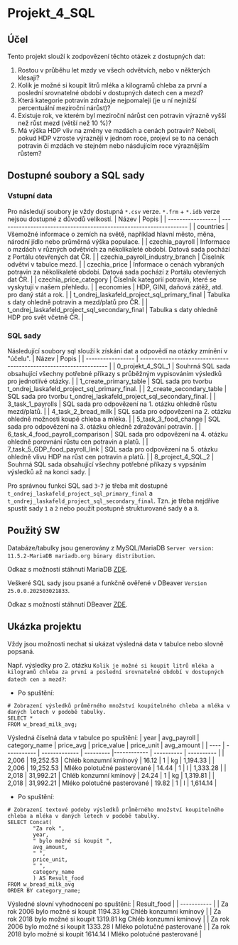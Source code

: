 
# Projekt_4_SQL

## Účel
Tento projekt slouží k zodpovězení těchto otázek z dostupných dat:
1. Rostou v průběhu let mzdy ve všech odvětvích, nebo v některých klesají?
2. Kolik je možné si koupit litrů mléka a kilogramů chleba za první a poslední srovnatelné období v dostupných datech cen a mezd?
3. Která kategorie potravin zdražuje nejpomaleji (je u ní nejnižší percentuální meziroční nárůst)?
4. Existuje rok, ve kterém byl meziroční nárůst cen potravin výrazně vyšší než růst mezd (větší než 10 %)?
5. Má výška HDP vliv na změny ve mzdách a cenách potravin? Neboli, pokud HDP vzroste výrazněji v jednom roce, projeví se to na cenách potravin či mzdách ve stejném nebo násdujícím roce výraznějším růstem?

## Dostupné soubory a SQL sady

### Vstupní data

Pro následují soubory je vždy dostupná `*.csv` verze.  `*.frm` + `*.idb` verze nejsou dostupné z důvodů velikostí.
| Název             | Popis                                                                |
| ----------------- | ------------------------------------------------------------------ |
| countries | Všemožné informace o zemích na světě, například hlavní město, měna, národní jídlo nebo průměrná výška populace. |
| czechia_payroll | Informace o mzdách v různých odvětvích za několikaleté období. Datová sada pochází z Portálu otevřených dat ČR. |
| czechia_payroll_industry_branch | Číselník odvětví v tabulce mezd. |
| czechia_price | Informace o cenách vybraných potravin za několikaleté období. Datová sada pochází z Portálu otevřených dat ČR. |
| czechia_price_category | Číselník kategorií potravin, které se vyskytují v našem přehledu. |
| economies | HDP, GINI, daňová zátěž, atd. pro daný stát a rok. |
| t_ondrej_laskafeld_project_sql_primary_final | Tabulka s daty ohledně potravin a mezd/platů pro ČR. |
| t_ondrej_laskafeld_project_sql_secondary_final | Tabulka s daty ohledně HDP pro svět včetně ČR. |


### SQL sady
Následující soubory sql slouží k získání dat a odpovědí na otázky zmínění v "účelu".
| Název             | Popis                                                                |
| ----------------- | ------------------------------------------------------------------ |
| 0_projekt_4_SQL_1 | Souhrná SQL sada obsahující všechny potřebné příkazy s průběžným vypisováním výsledků pro jednotlívé otázky. |
| 1_create_primary_table | SQL sada pro tvorbu t_ondrej_laskafeld_project_sql_primary_final. |
| 2_create_secondary_table | SQL sada pro tvorbu t_ondrej_laskafeld_project_sql_secondary_final. |
| 3_task_1_payrolls | SQL sada pro odpovězení na 1. otázku ohledně růstu mezd/platů. |
| 4_task_2_bread_milk | SQL sada pro odpovězení na 2. otázku ohledně možnosti koupě chleba a mléka. |
| 5_task_3_food_change | SQL sada pro odpovězení na 3. otázku ohledně zdražování potravin. |
| 6_task_4_food_payroll_comparison | SQL sada pro odpovězení na 4. otázku ohledně porovnání růstu cen potravin a platů. |
| 7_task_5_GDP_food_payroll_link | SQL sada pro odpovězení na 5. otázku ohledně vlivu HDP na růst cen potravin a platů. |
| 8_project_4_SQL_2 | Souhrná SQL sada obsahující všechny potřebné příkazy s vypsáním výsledků až na konci sady. |

Pro správnou funkci SQL sad `3`-`7` je třeba mít dostupné `t_ondrej_laskafeld_project_sql_primary_final` a `t_ondrej_laskafeld_project_sql_secondary_final`. Tzn. je třeba nejdříve spustit sady `1` a `2` nebo použít postupně strukturované sady `0` a `8`.

## Použitý SW

Databáze/tabulky jsou generovány z MySQL/MariaDB `Server version: 11.5.2-MariaDB mariadb.org binary distribution`.

Odkaz s možností stáhnutí MariaDB [ZDE](https://mariadb.org).

Veškeré SQL sady jsou psané a funkčně ověřené v DBeaver `Version 25.0.0.202503021833`.

Odkaz s možností stáhnutí DBeaver [ZDE](https://dbeaver.com).

## Ukázka projektu

Vždy jsou možnosti nechat si ukázat výsledná data v tabulce nebo slovně popsaná.

Např. výsledky pro 2. otázku `Kolik je možné si koupit litrů mléka a kilogramů chleba za první a poslední srovnatelné období v dostupných datech cen a mezd?`:

- Po spuštění:
```
# Zobrazení výsledků průměrného množství koupitelného chleba a mléka v daných letech v podobě tabulky.
SELECT *
FROM w_bread_milk_avg;
```
Výsledná číselná data v tabulce po spuštění:
| year | avg_payroll | category_name | price_avg | price_value | price_unit | avg_amount |
| ---- | ----------- | ------------- | --------- |------------ | ---------- | ---------- |
| 2,006 | 19,252.53 | Chléb konzumní kmínový | 16.12 | 1 | kg | 1,194.33 |
| 2,006 | 19,252.53 | Mléko polotučné pasterované | 14.44 | 1 | l | 1,333.28 |
| 2,018 | 31,992.21 | Chléb konzumní kmínový | 24.24 | 1 | kg | 1,319.81 |
| 2,018 | 31,992.21 | Mléko polotučné pasterované | 19.82 | 1 | l | 1,614.14 |

- Po spuštění:
```
# Zobrazení textové podoby výsledků průměrného množství koupitelného chleba a mléka v daných letech v podobě tabulky.
SELECT Concat(
		"Za rok ",
		year,
		" bylo možné si koupit ",
		avg_amount,
		" ",
		price_unit,
		" ",
		category_name
		) AS Result_food
FROM w_bread_milk_avg
ORDER BY category_name;
```
Výsledné slovní vyhodnocení po spuštění:
| Result_food |
| ----------- |
| Za rok 2006 bylo možné si koupit 1194.33 kg Chléb konzumní kmínový |
| Za rok 2018 bylo možné si koupit 1319.81 kg Chléb konzumní kmínový |
| Za rok 2006 bylo možné si koupit 1333.28 l Mléko polotučné pasterované |
| Za rok 2018 bylo možné si koupit 1614.14 l Mléko polotučné pasterované |
